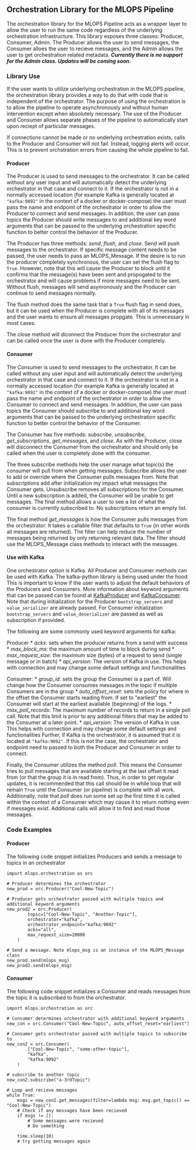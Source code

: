 ## Orchestration Library for the MLOPS Pipeline

The orchestration library for the MLOPS Pipeline acts as a wrapper layer to allow the user to run the same code regardless of the underlying orchestration infrastructure. This library exposes three classes: Producer, Consumer, Admin. The Producer allows the user to send messages, the Consumer alloes the user to recieve messages, and the Admin allows the user to get orchestration related metadata. ***Currently there is no support for the Admin class. Updates will be coming soon.***

### Library Use

If the user wants to utilize underlying orchestration in the MLOPS pipeline, the orchestration library provides a way to do that with code that is independent of the orchestrator. The purpose of using the orchestration is to allow the pipeline to operate asynchronously and without human intervention except when absolutely necessary. The use of the Producer and Consumer allows separate phases of the pipeline to automatically start upon reciept of particular messages.

If connections cannot be made or no underlying orchestration exists, calls to the Producer and Consumer will not fail. Instead, logging alerts will occur. This is to prevent orchstration errors from causing the whole pipeline to fail.

#### Producer

The Producer is used to send messages to the orchestrator. It can be called without any user input and will automatically detect the underlying orchestrator in that case and connect to it. If the orchestrator is not in a normally accessed location (for example Kafka is generally located at `"kafka:9092"` in the context of a docker or docker-compose) the user must pass the name and endpoint of the orchestrator in order to allow the Producer to connect and send messages. In addition, the user can pass topics the Producer should write messages to and additional key word arguments that can be passed to the underlying orchestration specific function to better control the behavior of the Producer.

The Producer has three methods: *send*, *flush*, and *close*. Send will push messages to the orchestrator. If specific message content needs to be passed, the user needs to pass an MLOPS_Message. If the desire is to run the producer completely synchronous, the user can set the flush flag to `True`. However, note that this will cause the Producer to block until it confirms that the message(s) have been sent and propogated to the orchestrator and will cause problems if more messages need to be sent. Without flush, messages will send asynronously and the Producer can continue to send messages normally. 

The flush method does the same task that a `True` flush flag in send does, but it can be used when the Producer is complete with all of its messages and the user wants to ensure all messages propgate. This is unnecessary in most cases.

The close method will diconnect the Producer from the orchestrator and can be called once the user is done with the Producer completely.


#### Consumer

The Consumer is used to send messages to the orchestrator. It can be called without any user input and will automatically detect the underlying orchestrator in that case and connect to it. If the orchestrator is not in a normally accessed location (for example Kafka is generally located at `"kafka:9092"` in the context of a docker or docker-compose) the user must pass the name and endpoint of the orchestrator in order to allow the Consumer to connect and send messages. In addition, the user can pass topics the Consumer should subscribe to and additional key word arguments that can be passed to the underlying orchestration specific function to better control the behavior of the Consumer.

The Consumer has five methods: *subscribe*, *unsubscribe*, *get_subscriptions*, *get_messages*, and *close*. As with the Producer, close will disconnect the Consumer from the orchestrator and should only be called when the user is completely done with the consumer. 

The three subscribe methods help the user manage what topic(s) the consumer will pull from when getting messages. Subscribe allows the user to add or override where the Consumer pulls messages from. Note that subscriptions add after initialization my impact what messages the Consumer gets. Unsubscribe removes all subscriptions for the Consumer. Until a new subscription is added, the Consumer will be unable to get messages. The final method allows a user to see a list of what the consumer is currently subscribed to. No subscriptions return an empty list.

The final method *get_messages* is how the Consumer pulls messages from the orchestrator. It takes a callable filter that defaults to `True` (in other words all messages are returned). The filter can help reduce the number of messages being returned by only returning relevant data. The filter should use the MLOPS_Message class methods to interact with the messages. 

#### Use with Kafka

One orchestrator option is Kafka. All Producer and Consumer methods can be used with Kafka. The kafka-python library is being used under the hood. This is important to know if the user wants to adjust the default behaviors of the Producers and Consumers. More information about keyword arguments that can be passed can be found at [KafkaProducer](https://kafka-python.readthedocs.io/en/master/apidoc/KafkaProducer.html) and [KafkaConsumer](https://kafka-python.readthedocs.io/en/master/apidoc/KafkaConsumer.html). Note that during initialization for the Producer `bootstrap_servers` and `value_serializer` are already passed. For Consumer initialization `bootstrap_servers` and `value_deserializer` are passed as well as subscription if provided.

The following are some commonly used keyword arguments for kafka:

Producer
    * *acks*: sets when the producer returns from a send with success
    * *max_block_ms*: the maximum amount of time to block during send
    * *max_request_size*: the maximum size (bytes) of a request to send (single message or in batch)
    * *api_version*: The version of Kafka in use. This helps with connection and may change some default settings and functionalities

Consumer:
    * *group_id*: sets the group the Consumer is a part of. Will change how the Consumer consumes messages in the topic if multiple Consumers are in the group
    * *auto_offset_reset*: sets the policy for where in the offset the Consumer starts reading from. If set to "earliest" the Consumer will start at the earliest available (beginning) of the logs.
    * *max_poll_records*: The maximum number of records to return in a single poll call. Note that this limit is prior to any additional filters that may be added to the Consumer at a later point. 
    * *api_version*: The version of Kafka in use. This helps with connection and may change some default settings and functionalities
Further, if Kafka is the orchestrator, it is assumed that it is located at `"kafka:9092"`. If this is not the case, the orchestrator and endpoint need to passed to both the Producer and Consumer in order to connect.

Finally, the Consumer utilizes the method *poll*. This means the Consumer tries to pull messages that are available starting at the last offset it read from (or that the group it is in read from). Thus, in order to get regular updates, it is recommended that this call should be in while loop that will remain `True` until the Consumer (or pipeline) is complete with all work. Additionally, note that *poll* does run some set up the first time it is called within the context of a Consumer which may cause it to return nothing even if messages exist. Additional calls will allow it to find and read those messages.

### Code Examples

#### Producer

The following code snippet initializes Producers and sends a message to topics in an orchestrator

```
import mlops.orchestration as orc

# Producer determines the orchestrator
new_prod = orc.Producer("Cool-New-Topic")

# Producer gets orchestrator passed with multiple topics and additional keyword arguments
new_prod2 = orc.Producer(
        topic=["Cool-New-Topic", "Another-Topic"],
        orchestrator="kafka",
        orchestrator_endpoint="kafka:9092"
        acks="all",
        max_request_size=20000
    )

# Send a message. Note mlops_msg is an instance of the MLOPS_Message class
new_prod.send(mlops_msg)
new_prod2.send(mlops_msg)
```
#### Consumer

The following code snippet initializes a Consumer and reads messages from the topic it is subscribed to from the orchestrator.

```
import mlops.orchestration as orc

# Consumer determines orchestrator with additional keyword arguments
new_con = orc.Consumer("Cool-New-Topic", auto_offset_reset="earliest")

# Consumer gets orchestrator passed with multiple topics to subscribe to
new_con2 = orc.Consumer(
        ["Cool-New-Topic", "some-other-topic"],
        "kafka",
        "kafka:9092"
    )

# subscribe to another topic
new_con2.subscribe("a-3rdTopic")

# Loop and recieve messages
while True:
    msgs = new_con2.get_messages(filter=lambda msg: msg.get_topic() == "Cool-New-Topic")
    # Check if any messages have been recieved
    if msgs != []:
        # Some messages were recieved
        # Do something

    time.sleep(10)
    # try getting messages again
```